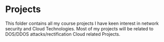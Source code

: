 # Projects
This folder contains all my course projects
I have keen interest in network security and Cloud Technologies. Most of my projects will be related to DOS/DDOS attacks/rectification Cloud related Projects.

